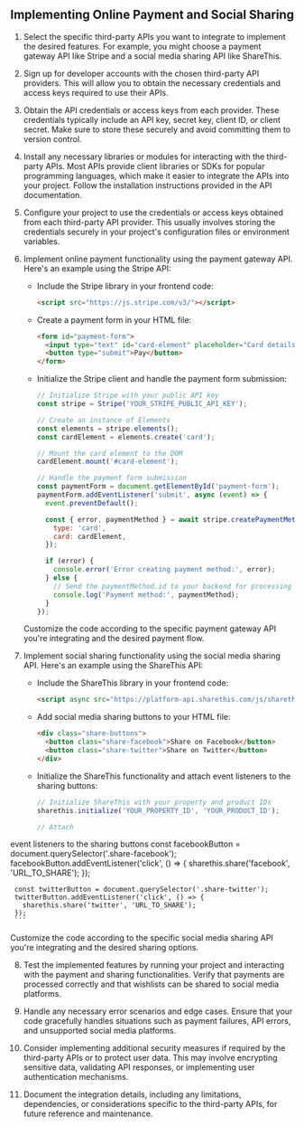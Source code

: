 

## Implementing Online Payment and Social Sharing

1. Select the specific third-party APIs you want to integrate to implement the desired features. For example, you might choose a payment gateway API like Stripe and a social media sharing API like ShareThis.

2. Sign up for developer accounts with the chosen third-party API providers. This will allow you to obtain the necessary credentials and access keys required to use their APIs.

3. Obtain the API credentials or access keys from each provider. These credentials typically include an API key, secret key, client ID, or client secret. Make sure to store these securely and avoid committing them to version control.

4. Install any necessary libraries or modules for interacting with the third-party APIs. Most APIs provide client libraries or SDKs for popular programming languages, which make it easier to integrate the APIs into your project. Follow the installation instructions provided in the API documentation.

5. Configure your project to use the credentials or access keys obtained from each third-party API provider. This usually involves storing the credentials securely in your project's configuration files or environment variables.

6. Implement online payment functionality using the payment gateway API. Here's an example using the Stripe API:

   - Include the Stripe library in your frontend code:

     ```html
     <script src="https://js.stripe.com/v3/"></script>
     ```

   - Create a payment form in your HTML file:

     ```html
     <form id="payment-form">
       <input type="text" id="card-element" placeholder="Card details" />
       <button type="submit">Pay</button>
     </form>
     ```

   - Initialize the Stripe client and handle the payment form submission:

     ```javascript
     // Initialize Stripe with your public API key
     const stripe = Stripe('YOUR_STRIPE_PUBLIC_API_KEY');

     // Create an instance of Elements
     const elements = stripe.elements();
     const cardElement = elements.create('card');

     // Mount the card element to the DOM
     cardElement.mount('#card-element');

     // Handle the payment form submission
     const paymentForm = document.getElementById('payment-form');
     paymentForm.addEventListener('submit', async (event) => {
       event.preventDefault();

       const { error, paymentMethod } = await stripe.createPaymentMethod({
         type: 'card',
         card: cardElement,
       });

       if (error) {
         console.error('Error creating payment method:', error);
       } else {
         // Send the paymentMethod.id to your backend for processing the payment
         console.log('Payment method:', paymentMethod);
       }
     });
     ```

   Customize the code according to the specific payment gateway API you're integrating and the desired payment flow.

7. Implement social sharing functionality using the social media sharing API. Here's an example using the ShareThis API:

   - Include the ShareThis library in your frontend code:

     ```html
     <script async src="https://platform-api.sharethis.com/js/sharethis.js#property=YOUR_PROPERTY_ID&product=YOUR_PRODUCT_ID"></script>
     ```

   - Add social media sharing buttons to your HTML file:

     ```html
     <div class="share-buttons">
       <button class="share-facebook">Share on Facebook</button>
       <button class="share-twitter">Share on Twitter</button>
     </div>
     ```

   - Initialize the ShareThis functionality and attach event listeners to the sharing buttons:

     ```javascript
     // Initialize ShareThis with your property and product IDs
     sharethis.initialize('YOUR_PROPERTY_ID', 'YOUR_PRODUCT_ID');

     // Attach

 event listeners to the sharing buttons
     const facebookButton = document.querySelector('.share-facebook');
     facebookButton.addEventListener('click', () => {
       sharethis.share('facebook', 'URL_TO_SHARE');
     });

     const twitterButton = document.querySelector('.share-twitter');
     twitterButton.addEventListener('click', () => {
       sharethis.share('twitter', 'URL_TO_SHARE');
     });
     ```

   Customize the code according to the specific social media sharing API you're integrating and the desired sharing options.

8. Test the implemented features by running your project and interacting with the payment and sharing functionalities. Verify that payments are processed correctly and that wishlists can be shared to social media platforms.

9. Handle any necessary error scenarios and edge cases. Ensure that your code gracefully handles situations such as payment failures, API errors, and unsupported social media platforms.

10. Consider implementing additional security measures if required by the third-party APIs or to protect user data. This may involve encrypting sensitive data, validating API responses, or implementing user authentication mechanisms.

11. Document the integration details, including any limitations, dependencies, or considerations specific to the third-party APIs, for future reference and maintenance.

 